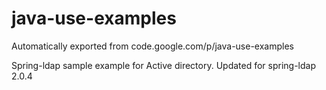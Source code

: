 # java-use-examples
Automatically exported from code.google.com/p/java-use-examples

Spring-ldap sample example for Active directory.
Updated for spring-ldap 2.0.4
